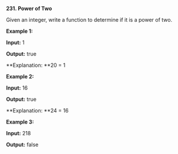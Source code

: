 **231. Power of Two**

Given an integer, write a function to determine if it is a power of two.

**Example 1:**

**Input:** 1

**Output:** true 

**Explanation: **20 = 1

**Example 2:**

**Input:** 16

**Output:** true

**Explanation: **24 = 16

**Example 3:**

**Input:** 218

**Output:** false

